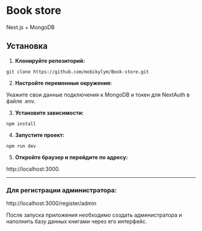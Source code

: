 # Book store

Next.js + MongoDB

## Установка

1. **Клонируйте репозиторий:**

`git clone https://github.com/mobikylym/Book-store.git`

2. **Настройте переменные окружения:**

Укажите свои данные подключения к MongoDB и токен для NextAuth в файле .env.

3. **Установите зависимости:**

`npm install`

4. **Запустите проект:**

`npm run dev`

5. **Откройте браузер и перейдите по адресу:**

 http://localhost:3000.


--- 

### Для регистрации администратора:

http://localhost:3000/register/admin

После запуска приложения необходимо создать администратора и наполнить базу данных книгами через его интерфейс.
